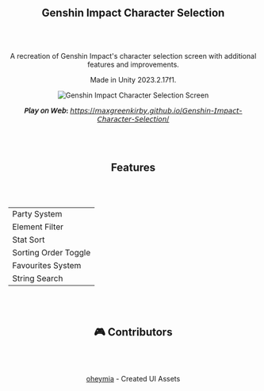 <h2 align="center">Genshin Impact Character Selection</h2>
<br><br>

<p align="center">A recreation of Genshin Impact's character selection screen with additional features and improvements.</p>
<p align="center">Made in Unity 2023.2.17f1.</p>

<p align="center">
    <img src="https://github.com/user-attachments/assets/87879847-0ab0-464b-be2e-c443b383f4a1" alt="Genshin Impact Character Selection Screen">
</p>

<p align="center"><strong>𝘗𝘭𝘢𝘺 𝘰𝘯 𝘞𝘦𝘣: </strong> <a href="https://maxgreenkirby.github.io/Genshin-Impact-Character-Selection/" target="_blank">𝘩𝘵𝘵𝘱𝘴://𝘮𝘢𝘹𝘨𝘳𝘦𝘦𝘯𝘬𝘪𝘳𝘣𝘺.𝘨𝘪𝘵𝘩𝘶𝘣.𝘪𝘰/𝘎𝘦𝘯𝘴𝘩𝘪𝘯-𝘐𝘮𝘱𝘢𝘤𝘵-𝘊𝘩𝘢𝘳𝘢𝘤𝘵𝘦𝘳-𝘚𝘦𝘭𝘦𝘤𝘵𝘪𝘰𝘯/</a></p>

<br><br>
<h2 align="center">Features</h2>
<br><br>

<table align="center">
  <tr>
    <td>Party System</td>
  </tr>
  <tr>
    <td>Element Filter</td>
  </tr>
  <tr>
    <td>Stat Sort</td>
  </tr>
  <tr>
    <td>Sorting Order Toggle</td>
  </tr>
  <tr>
    <td>Favourites System</td>
  </tr>
  <tr>
    <td>String Search</td>
  </tr>
</table>

<br><br>
<h2 align="center">🎮 Contributors</h2>
<br><br>

<p align="center"><a href="https://github.com/oheymia" target="_blank">oheymia</a> - Created UI Assets</p>

